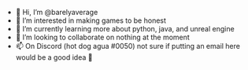 - 👋 Hi, I’m @barelyaverage
- 👀 I’m interested in making games to be honest
- 🌱 I’m currently learning more about python, java, and unreal engine
- 💞️ I’m looking to collaborate on nothing at the moment
- 📫 On Discord (hot dog agua #0050) not sure if putting an email here would be a good idea 🤔
